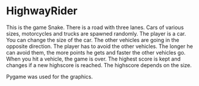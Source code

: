 # HighwayRider
This is the game Snake.
There is a road with three lanes. Cars of various sizes, motorcycles and trucks are spawned randomly.
The player is a car. You can change the size of the car.
The other vehicles are going in the opposite direction.
The player has to avoid the other vehicles. The longer he can avoid them, the more points he gets and faster the other vehicles go.
When you hit a vehicle, the game is over.
The highest score is kept and changes if a new highscore is reached. The highscore depends on the size.

Pygame was used for the graphics.
